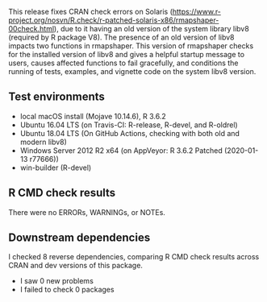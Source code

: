 This release fixes CRAN check errors on Solaris (https://www.r-project.org/nosvn/R.check/r-patched-solaris-x86/rmapshaper-00check.html), due to it having an old version of the system library libv8 (required by R package V8). The presence of an old version of libv8 impacts two functions in rmapshaper. This version of rmapshaper checks for the installed version of libv8 and gives a helpful startup message to users, causes affected functions to fail gracefully, and conditions the running of tests, examples, and vignette code on the system libv8 version.

## Test environments

* local macOS install (Mojave 10.14.6), R 3.6.2
* Ubuntu 16.04 LTS (on Travis-CI: R-release, R-devel, and R-oldrel)
* Ubuntu 18.04 LTS (On GitHub Actions, checking with both old and modern libv8)
* Windows Server 2012 R2 x64 (on AppVeyor: R 3.6.2 Patched (2020-01-13 r77666))
* win-builder (R-devel)

## R CMD check results

There were no ERRORs, WARNINGs, or NOTEs.

## Downstream dependencies

I checked 8 reverse dependencies, comparing R CMD check results across CRAN and dev versions of this package.

 * I saw 0 new problems
 * I failed to check 0 packages
